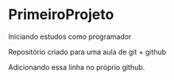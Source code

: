 # PrimeiroProjeto
 Iniciando estudos como programador

Repositório criado para uma aula de git + github

Adicionando essa linha no próprio github.
